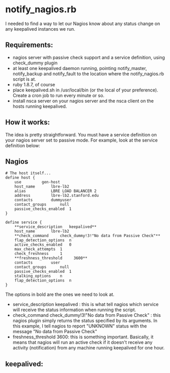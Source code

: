 notify_nagios.rb
================
I needed to find a way to let our Nagios know about any status change on any keepalived instances we run.

Requirements:
-------------
- nagios server with passive check support and a service definition, using check_dummy plugin
- at least one keepalived daemon running, pointing notify_master, notify_backup and notify_fault to the location where the notify_nagios.rb script is at.
- ruby 1.8.7, of course
- place keepalived.sh in /usr/local/bin (or the local of your preference). Create a cron job to run every minute or so.
- install nsca server on your nagios server and the nsca client on the hosts running keepalived.

How it works:
-------------
The idea is pretty straightforward. You must have a service definition on your nagios server set to passive mode. For example, look at the service definition below:

Nagios
------
    # The host itself...
    define host {
		use			gen-host
		host_name		lbre-lb2
		alias			LBRE LOAD BALANCER 2
		address			lbre-lb2.stanford.edu
		contacts		dummyuser
		contact_groups		null
        passive_checks_enabled  1
	}

	define service {
		**service_description	keepalived**
		host_name		lbre-lb2
		**check_command		check_dummy!3!"No data from Passive Check"**
	    flap_detection_options	n
	    active_checks_enabled	0
	    max_check_attempts	1
		check_freshness		1
		**freshness_threshold     3600**
	    contacts		user
		contact_groups		null
	    passive_checks_enabled  1
		stalking_options	n
		flap_detection_options  n
	}

The options in bold are the ones we need to look at.
* service_description	keepalived : this is what tell nagios which service will receive the status information when running the script.
* check_command		check_dummy!3!"No data from Passive Check" : this nagios plugin simply returns the status specified by its arguments. In this example, I tell nagios to report "UNKNOWN" status with the message "No data from Passive Check"
* freshness_threshold 3600: this is something important. Basically, it means that nagios will run an active check if it doesn't receive any activity (notification) from any machine running keepalived for one hour.

keepalived:
-----------

